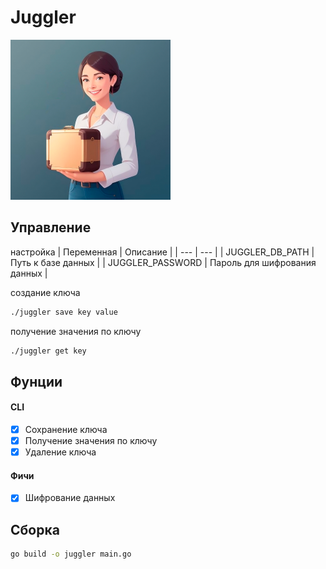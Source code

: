 # Juggler

<img src="logo.png" alt="logo" style="width:256px;"/>

## Управление
настройка
| Переменная | Описание |
| --- | --- |
| JUGGLER_DB_PATH | Путь к базе данных |
| JUGGLER_PASSWORD | Пароль для шифрования данных |

создание ключа
```bash
./juggler save key value
```

получение значения по ключу
```bash
./juggler get key
```

## Фунции
#### CLI
- [x] Сохранение ключа
- [x] Получение значения по ключу
- [x] Удаление ключа
#### Фичи
- [x] Шифрование данных

## Сборка
```bash
go build -o juggler main.go
```
